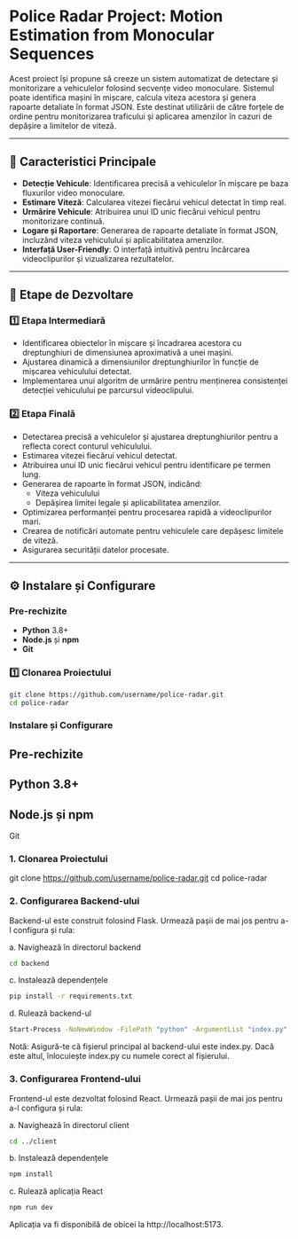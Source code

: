 # Police Radar Project: Motion Estimation from Monocular Sequences

Acest proiect își propune să creeze un sistem automatizat de detectare și monitorizare a vehiculelor folosind secvențe video monoculare. Sistemul poate identifica mașini în mișcare, calcula viteza acestora și genera rapoarte detaliate în format JSON. Este destinat utilizării de către forțele de ordine pentru monitorizarea traficului și aplicarea amenzilor în cazuri de depășire a limitelor de viteză.

---

## 📌 Caracteristici Principale

-   **Detecție Vehicule**: Identificarea precisă a vehiculelor în mișcare pe baza fluxurilor video monoculare.
-   **Estimare Viteză**: Calcularea vitezei fiecărui vehicul detectat în timp real.
-   **Urmărire Vehicule**: Atribuirea unui ID unic fiecărui vehicul pentru monitorizare continuă.
-   **Logare și Raportare**: Generarea de rapoarte detaliate în format JSON, incluzând viteza vehiculului și aplicabilitatea amenzilor.
-   **Interfață User-Friendly**: O interfață intuitivă pentru încărcarea videoclipurilor și vizualizarea rezultatelor.

---

## 🚀 Etape de Dezvoltare

### 1️⃣ Etapa Intermediară

-   Identificarea obiectelor în mișcare și încadrarea acestora cu dreptunghiuri de dimensiunea aproximativă a unei mașini.
-   Ajustarea dinamică a dimensiunilor dreptunghiurilor în funcție de mișcarea vehiculului detectat.
-   Implementarea unui algoritm de urmărire pentru menținerea consistenței detecției vehiculului pe parcursul videoclipului.

### 2️⃣ Etapa Finală

-   Detectarea precisă a vehiculelor și ajustarea dreptunghiurilor pentru a reflecta corect conturul vehiculului.
-   Estimarea vitezei fiecărui vehicul detectat.
-   Atribuirea unui ID unic fiecărui vehicul pentru identificare pe termen lung.
-   Generarea de rapoarte în format JSON, indicând:
    -   Viteza vehiculului
    -   Depășirea limitei legale și aplicabilitatea amenzilor.
-   Optimizarea performanței pentru procesarea rapidă a videoclipurilor mari.
-   Crearea de notificări automate pentru vehiculele care depășesc limitele de viteză.
-   Asigurarea securității datelor procesate.

---

## ⚙️ Instalare și Configurare

### Pre-rechizite

-   **Python** 3.8+
-   **Node.js** și **npm**
-   **Git**

### 1️⃣ Clonarea Proiectului

```bash
git clone https://github.com/username/police-radar.git
cd police-radar
```

### Instalare și Configurare

## Pre-rechizite

## Python 3.8+

## Node.js și npm

Git

### 1. Clonarea Proiectului

git clone https://github.com/username/police-radar.git
cd police-radar

### 2. Configurarea Backend-ului

Backend-ul este construit folosind Flask. Urmează pașii de mai jos pentru a-l configura și rula:

a. Navighează în directorul backend

```bash
cd backend
```

c. Instalează dependențele

```bash
pip install -r requirements.txt
```

d. Rulează backend-ul

```bash
Start-Process -NoNewWindow -FilePath "python" -ArgumentList "index.py"
```

Notă: Asigură-te că fișierul principal al backend-ului este index.py. Dacă este altul, înlocuiește index.py cu numele corect al fișierului.

### 3. Configurarea Frontend-ului

Frontend-ul este dezvoltat folosind React. Urmează pașii de mai jos pentru a-l configura și rula:

a. Navighează în directorul client

```bash
cd ../client
```

b. Instalează dependențele

```bash
npm install
```

c. Rulează aplicația React

```bash
npm run dev
```

Aplicația va fi disponibilă de obicei la http://localhost:5173.
